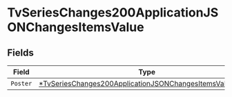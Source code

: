 # TvSeriesChanges200ApplicationJSONChangesItemsValue


## Fields

| Field                                                                                                                                            | Type                                                                                                                                             | Required                                                                                                                                         | Description                                                                                                                                      |
| ------------------------------------------------------------------------------------------------------------------------------------------------ | ------------------------------------------------------------------------------------------------------------------------------------------------ | ------------------------------------------------------------------------------------------------------------------------------------------------ | ------------------------------------------------------------------------------------------------------------------------------------------------ |
| `Poster`                                                                                                                                         | [*TvSeriesChanges200ApplicationJSONChangesItemsValuePoster](../../models/operations/tvserieschanges200applicationjsonchangesitemsvalueposter.md) | :heavy_minus_sign:                                                                                                                               | N/A                                                                                                                                              |